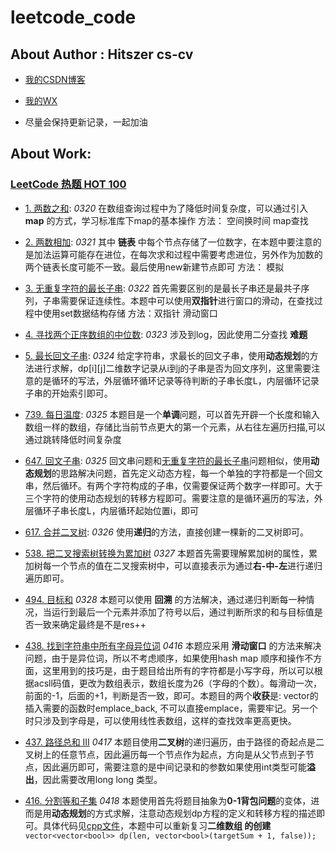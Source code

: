 # leetcode_code

## About Author : Hitszer cs-cv

- [我的CSDN博客](https://blog.csdn.net/qq_43528044)

- [我的WX](z1060856152)

- 尽量会保持更新记录，一起加油


## About Work:

### [LeetCode 热题 HOT 100](https://leetcode.cn/problem-list/2cktkvj/)

- [1. 两数之和](https://leetcode.cn/problems/two-sum/?favorite=2cktkvj): *0320* 在数组查询过程中为了降低时间复杂度，可以通过引入 **map** 的方式，学习标准库下map的基本操作 方法： 空间换时间  map查找

- [2. 两数相加](https://leetcode.cn/problems/add-two-numbers/?favorite=2cktkvj): *0321* 其中 **链表** 中每个节点存储了一位数字，在本题中要注意的是加法运算可能存在进位，在每次求和过程中需要考虑进位，另外作为加数的两个链表长度可能不一致。最后使用new新建节点即可 方法： 模拟
 
- [3. 无重复字符的最长子串](https://leetcode.cn/problems/longest-substring-without-repeating-characters/?favorite=2cktkvj): *0322* 首先需要区别的是最长子串还是最共子序列，子串需要保证连续性。本题中可以使用**双指针**进行窗口的滑动，在查找过程中使用set数据结构存储 方法：双指针 滑动窗口

- [4. 寻找两个正序数组的中位数](https://leetcode.cn/problems/median-of-two-sorted-arrays/?favorite=2cktkvj): *0323* 涉及到log，因此使用二分查找 **难题**

- [5. 最长回文子串](https://leetcode.cn/problems/longest-palindromic-substring/): *0324* 给定字符串，求最长的回文子串，使用**动态规划**的方法进行求解，dp[i][j]二维数字记录从i到j的子串是否为回文序列，这里需要注意的是循环的写法，外层循环循环记录等待判断的子串长度L，内层循环记录子串的开始索引即可。

- [739. 每日温度](https://leetcode.cn/problems/daily-temperatures/?favorite=2cktkvj): *0325* 本题目是一个**单调**问题，可以首先开辟一个长度和输入数组一样的数组，存储比当前节点更大的第一个元素，从右往左遍历扫描,可以通过跳转降低时间复杂度

- [647. 回文子串](https://leetcode.cn/problems/palindromic-substrings/?favorite=2cktkvj): *0325* 回文串问题和[无重复字符的最长子串](https://leetcode.cn/problems/longest-substring-without-repeating-characters/?favorite=2cktkvj)问题相似，使用**动态规划**的思路解决问题，首先定义动态方程，每一个单独的字符都是一个回文串，然后循环。有两个字符构成的子串，仅需要保证两个数字一样即可。大于三个字符的使用动态规划的转移方程即可。需要注意的是循环遍历的写法，外层循环子串长度L，内层循环起始位置i，即可

- [617. 合并二叉树](https://leetcode.cn/problems/merge-two-binary-trees/?favorite=2cktkvj): *0326*  使用**递归**的方法，直接创建一棵新的二叉树即可。

- [538. 把二叉搜索树转换为累加树](https://leetcode.cn/problems/convert-bst-to-greater-tree/?favorite=2cktkvj) *0327*  本题首先需要理解累加树的属性，累加树每一个节点的值在二叉搜索树中，可以直接表示为通过**右-中-左**进行递归遍历即可。

- [494. 目标和](https://leetcode.cn/problems/target-sum/?favorite=2cktkvj) *0328*  本题可以使用 **回溯** 的方法解决，通过递归判断每一种情况，当运行到最后一个元素并添加了符号以后，通过判断所求的和与目标值是否一致来确定最终是不是res++ 

- [438. 找到字符串中所有字母异位词](https://leetcode.cn/problems/find-all-anagrams-in-a-string/?favorite=2cktkvj) *0416*  本题应采用 **滑动窗口** 的方法来解决问题，由于是异位词，所以不考虑顺序，如果使用hash map 顺序和操作不方面，这里用到的技巧是，由于题目给出所有的字符都是小写字母，所以可以根据acsll码值，更改为数组表示，数组长度为26（字母的个数）。每滑动一次，前面的-1，后面的+1，判断是否一致，即可。本题目的两个**收获**是: vector的插入需要的函数时emplace_back, 不可以直接emplace，需要牢记。另一个时只涉及到字母是，可以使用线性表数组，这样的查找效率更高更快。 

- [437. 路径总和 III](https://leetcode.cn/problems/path-sum-iii/?favorite=2cktkvj) *0417*  本题目使用**二叉树**的递归遍历，由于路径的奇起点是二叉树上的任意节点，因此遍历每一个节点作为起点，方向是从父节点到子节点，因此遍历即可，需要注意的是中间记录和的参数如果使用int类型可能**溢出**，因此需要改用long long 类型。

- [416. 分割等和子集](https://leetcode.cn/problems/partition-equal-subset-sum/?favorite=2cktkvj) *0418*   本题使用首先将题目抽象为**0-1背包问题**的变体，进而是用**动态规划**的方式求解，注意动态规划dp方程的定义和转移方程的描述即可。具体代码见[cpp文件](https://github.com/YuzheZhou2000/leetcode_code/blob/zyz_code/416.cpp)，本题中可以重新复习**二维数组 的创建**  `vector<vector<bool>> dp(len, vector<bool>(targetSum + 1, false));`


